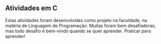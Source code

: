 ## Atividades em C
Estas atividades foram desenvolvidas como projeto na faculdade, na matéria de Linguagem de Programação. Muitas foram bem desafiadoras, mas todo desafio é bem-vindo quando se quer aprender. Praticar para aprender!

